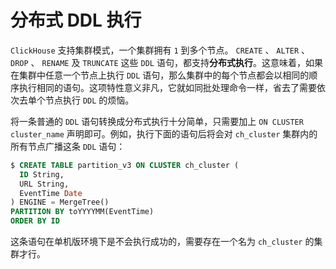 # 分布式 DDL 执行

`ClickHouse` 支持集群模式，一个集群拥有 `1` 到多个节点。 `CREATE` 、 `ALTER` 、 `DROP` 、 `RENAME` 及 `TRUNCATE` 这些 `DDL` 语句，都支持**分布式执行**。这意味着，如果在集群中任意一个节点上执行 `DDL` 语句，那么集群中的每个节点都会以相同的顺序执行相同的语句。这项特性意义非凡，它就如同批处理命令一样，省去了需要依次去单个节点执行 `DDL` 的烦恼。

将一条普通的 `DDL` 语句转换成分布式执行十分简单，只需要加上 `ON CLUSTER cluster_name` 声明即可。例如，执行下面的语句后将会对 `ch_cluster` 集群内的所有节点广播这条 `DDL` 语句：

```sql
$ CREATE TABLE partition_v3 ON CLUSTER ch_cluster (
  ID String,
  URL String,
  EventTime Date
) ENGINE = MergeTree()
PARTITION BY toYYYYMM(EventTime)
ORDER BY ID
```

这条语句在单机版环境下是不会执行成功的，需要存在一个名为 `ch_cluster` 的集群才行。
